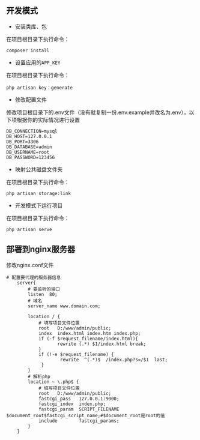 ## 开发模式
- 安装类库、包

在项目根目录下执行命令：
```shell
composer install
```

- 设置应用的`APP_KEY`

在项目根目录下执行命令：
```
php artisan key：generate
```

- 修改配置文件

修改项目根目录下的.env文件（没有就复制一份.env.example并改名为.env），以下项根据你的实际情况进行设置
```
DB_CONNECTION=mysql
DB_HOST=127.0.0.1
DB_PORT=3306
DB_DATABASE=admin
DB_USERNAME=root
DB_PASSWORD=123456
```

- 映射公共磁盘文件夹

在项目根目录下执行命令：
```shell
php artisan storage:link
```

- 开发模式下运行项目

在项目根目录下执行命令：
```shell
php artisan serve
```

## 部署到nginx服务器
修改nginx.conf文件
```
# 配置要代理的服务器信息    
    server{
    	# 要监听的端口
    	listen	80;
    	# 域名
    	server_name www.domain.com;

    	location / {
            # 填写项目文件位置
            root   D:/www/admin/public;
            index  index.html index.htm index.php;
            if (-f $request_filename/index.html){
                   rewrite (.*) $1/index.html break;
            }
            if (!-e $request_filename) {
                    rewrite  ^(.*)$  /index.php?s=/$1  last;
             }
    	}
        # 解析php
        location ~ \.php$ {
            # 填写项目文件位置
            root   D:/www/admin/public;
            fastcgi_pass   127.0.0.1:9000;
            fastcgi_index  index.php;
            fastcgi_param  SCRIPT_FILENAME  $document_root$fastcgi_script_name;#$document_root是root的值
            include        fastcgi_params;
        }
    }
```